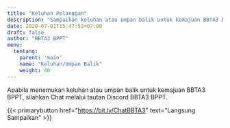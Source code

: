 ```yaml
---
title: "Keluhan Pelanggan"
description: "Sampaikan keluhan atau umpan balik untuk kemajuan BBTA3 BPPT"
date: 2020-07-01T15:47:53+07:00
draft: false
author: "BBTA3 BPPT"
menu:
  tentang:
    parent: 'main'
    name: "Keluhan/Umpan Balik"
    weight: 40
---
```


Apabila menemukan keluhan atau umpan balik untuk kemajuan BBTA3 BPPT, silahkan Chat melalui tautan Discord BBTA3 BPPT.

{{< primarybutton href="https://bit.ly/ChatBBTA3" text="Langsung Sampaikan" >}}

